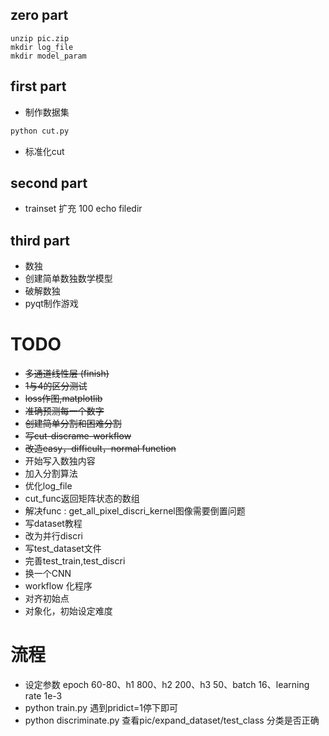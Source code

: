 ## zero part
```
unzip pic.zip
mkdir log_file
mkdir model_param
```

## first part
+ 制作数据集
```python
python cut.py
```
+ 标准化cut

## second part
+ trainset 扩充 100 echo filedir

## third part
+ 数独
+ 创建简单数独数学模型
+ 破解数独
+ pyqt制作游戏

# TODO
+ ~~多通道线性层 (finish)~~
+ ~~1与4的区分测试~~
+ ~~loss作图,matplotlib~~
+ ~~准确预测每一个数字~~
+ ~~创建简单分割和困难分割~~
+ ~~写cut-discrame-workflow~~
+ ~~改造easy，difficult，normal function~~
+ 开始写入数独内容
+ 加入分割算法
+ 优化log_file
+ cut_func返回矩阵状态的数组
+ 解决func : get_all_pixel_discri_kernel图像需要倒置问题
+ 写dataset教程
+ 改为并行discri
+ 写test_dataset文件
+ 完善test_train,test_discri
+ 换一个CNN
+ workflow 化程序
+ 对齐初始点
+ 对象化，初始设定难度

# 流程

+ 设定参数 epoch 60-80、h1 800、h2 200、h3 50、batch 16、learning rate 1e-3 
+ python train.py 遇到pridict=1停下即可
+ python discriminate.py 查看pic/expand_dataset/test_class 分类是否正确